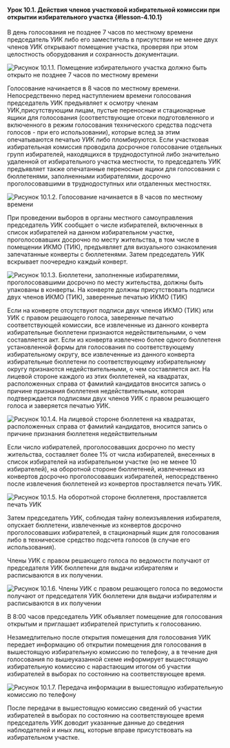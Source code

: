 #### Урок 10.1. Действия членов участковой избирательной комиссии при открытии избирательного участка {#lesson-4.10.1}

В день голосования не позднее 7 часов по местному времени председатель УИК либо его заместитель в присутствии не менее двух членов УИК открывают помещение участка, проверяя при этом целостность оборудования и сохранность документации.

![Рисунок 10.1.1. Помещение избирательного участка должно быть открыто не позднее 7 часов по местному времени ](./4.10.1.1.svg)

Голосование начинается в 8 часов по местному времени. Непосредственно перед наступлением времени голосования председатель УИК предъявляет к осмотру членам УИК,присутствующим лицам, пустые переносные и стационарные ящики для голосования (соответствующие отсеки подготовленного и включенного в режим голосования технического средства подсчета голосов - при его использовании), которые вслед за этим опечатываются печатью УИК либо пломбируются. Если участковая избирательная комиссия проводила досрочное голосование отдельных групп избирателей, находящихся в труднодоступной либо значительно удаленной от избирательного участка местности, то председатель УИК предъявляет также опечатанные переносные ящики для голосования с бюллетенями, заполненными избирателями, досрочно проголосовавшими в труднодоступных или отдаленных местностях.

![Рисунок 10.1.2. Голосование начинается в 8 часов по местному времени ](./4.10.1.2.svg)

При проведении выборов в органы местного самоуправления председатель УИК сообщает о числе избирателей, включенных в список избирателей на данном избирательном участке, проголосовавших досрочно по месту жительства, в том числе в помещении ИКМО (ТИК), предъявляет для визуального ознакомления запечатанные конверты с бюллетенями. Затем председатель УИК вскрывает поочередно каждый конверт.

![Рисунок 10.1.3. Бюллетени, заполненные избирателями, проголосовавшими досрочно по месту жительства, должны быть упакованы в конверты. На конверте должны присутствовать подписи двух членов ИКМО (ТИК), заверенные печатью ИКМО (ТИК) ](./4.10.1.3.svg)

Если на конверте отсутствуют подписи двух членов ИКМО (ТИК) или УИК с правом решающего голоса, заверенные печатью соответствующей комиссии, все извлеченные из данного конверта избирательные бюллетени признаются недействительными, о чем составляется акт. Если из конверта извлечено более одного бюллетеня установленной формы для голосования по соответствующему избирательному округу, все извлеченные из данного конверта избирательные бюллетени по соответствующему избирательному округу признаются недействительными, о чем составляется акт. На лицевой стороне каждого из этих бюллетеней, на квадратах, расположенных справа от фамилий кандидатов вносится запись о причине признания бюллетеня недействительным, которая подтверждается подписями двух членов УИК с правом решающего голоса и заверяется печатью УИК.

![Рисунок 10.1.4. На лицевой стороне бюллетеня на квадратах, расположенных справа от фамилий кандидатов, вносится запись о причине признания бюллетеня недействительным ](./4.10.1.4.svg)

Если число избирателей, проголосовавших досрочно по месту жительства, составляет более 1% от числа избирателей, внесенных в список избирателей на избирательном участке (но не менее 10 избирателей), на оборотной стороне бюллетеней, извлеченных из конвертов досрочно проголосовавших избирателей, непосредственно после извлечения бюллетеней из конвертов проставляется печать УИК.

![Рисунок 10.1.5. На оборотной стороне бюллетеня, проставляется печать УИК ](./4.10.1.5.svg)

Затем председатель УИК, соблюдая тайну волеизъявления избирателя, опускает бюллетени, извлеченные из конвертов досрочно проголосовавших избирателей, в стационарный ящик для голосования либо в техническое средство подсчета голосов (в случае его использования).

Члены УИК с правом решающего голоса по ведомости получают от председателя УИК бюллетени для выдачи избирателям и расписываются в их получении.

![Рисунок 10.1.6. Члены УИК с правом решающего голоса по ведомости получают от председателя УИК бюллетени для выдачи избирателям и расписываются в их получении ](./4.10.1.6.svg)

В 8:00 часов председатель УИК объявляет помещение для голосования открытым и приглашает избирателей приступить к голосованию.

Незамедлительно после открытия помещения для голосования УИК передает информацию об открытии помещения для голосования в вышестоящую избирательную комиссию по телефону, а в течение дня голосования по вышеуказанной схеме информирует вышестоящую избирательную комиссию с нарастающим итогом об участии избирателей в выборах по состоянию на соответствующее время.

![Рисунок 10.1.7. Передача информации в вышестоящую избирательную комиссию по телефону ](./4.10.1.7.svg)

После передачи в вышестоящую комиссию сведений об участии избирателей в выборах по состоянию на соответствующее время председатель УИК доводит указанные данные до сведения наблюдателей и иных лиц, которые вправе присутствовать на избирательном участке.
